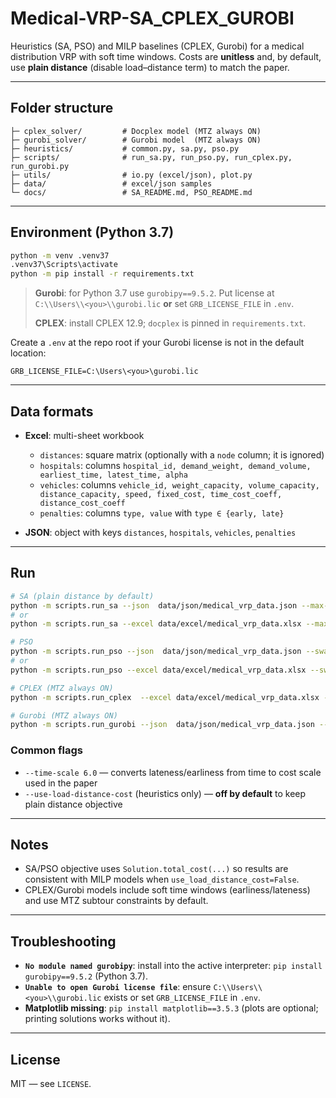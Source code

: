 # Medical-VRP-SA\_CPLEX\_GUROBI

Heuristics (SA, PSO) and MILP baselines (CPLEX, Gurobi) for a medical distribution VRP with soft time windows. Costs are **unitless** and, by default, use **plain distance** (disable load–distance term) to match the paper.

---

## Folder structure

```
├─ cplex_solver/         # Docplex model (MTZ always ON)
├─ gurobi_solver/        # Gurobi model  (MTZ always ON)
├─ heuristics/           # common.py, sa.py, pso.py
├─ scripts/              # run_sa.py, run_pso.py, run_cplex.py, run_gurobi.py
├─ utils/                # io.py (excel/json), plot.py
├─ data/                 # excel/json samples
└─ docs/                 # SA_README.md, PSO_README.md
```

---

## Environment (Python 3.7)

```bash
python -m venv .venv37
.venv37\Scripts\activate
python -m pip install -r requirements.txt
```

> **Gurobi**: for Python 3.7 use `gurobipy==9.5.2`. Put license at `C:\\Users\\<you>\\gurobi.lic` **or** set `GRB_LICENSE_FILE` in `.env`.
>
> **CPLEX**: install CPLEX 12.9; `docplex` is pinned in `requirements.txt`.

Create a `.env` at the repo root if your Gurobi license is not in the default location:

```
GRB_LICENSE_FILE=C:\Users\<you>\gurobi.lic
```

---

## Data formats

* **Excel**: multi-sheet workbook

  * `distances`: square matrix (optionally with a `node` column; it is ignored)
  * `hospitals`: columns `hospital_id, demand_weight, demand_volume, earliest_time, latest_time, alpha`
  * `vehicles`:  columns `vehicle_id, weight_capacity, volume_capacity, distance_capacity, speed, fixed_cost, time_cost_coeff, distance_cost_coeff`
  * `penalties`: columns `type, value` with `type ∈ {early, late}`
* **JSON**: object with keys `distances`, `hospitals`, `vehicles`, `penalties`

---

## Run

```bash
# SA (plain distance by default)
python -m scripts.run_sa --json  data/json/medical_vrp_data.json --max-iters 1000
# or
python -m scripts.run_sa --excel data/excel/medical_vrp_data.xlsx --max-iters 1500

# PSO
python -m scripts.run_pso --json  data/json/medical_vrp_data.json --swarm-size 40 --max-iters 600
# or
python -m scripts.run_pso --excel data/excel/medical_vrp_data.xlsx --swarm-size 30 --max-iters 500

# CPLEX (MTZ always ON)
python -m scripts.run_cplex  --excel data/excel/medical_vrp_data.xlsx --time-limit 300

# Gurobi (MTZ always ON)
python -m scripts.run_gurobi --json  data/json/medical_vrp_data.json --time-limit 300
```

### Common flags

* `--time-scale 6.0` — converts lateness/earliness from time to cost scale used in the paper
* `--use-load-distance-cost` (heuristics only) — **off by default** to keep plain distance objective

---

## Notes

* SA/PSO objective uses `Solution.total_cost(...)` so results are consistent with MILP models when `use_load_distance_cost=False`.
* CPLEX/Gurobi models include soft time windows (earliness/lateness) and use MTZ subtour constraints by default.

---

## Troubleshooting

* **`No module named gurobipy`**: install into the active interpreter: `pip install gurobipy==9.5.2` (Python 3.7).
* **`Unable to open Gurobi license file`**: ensure `C:\\Users\\<you>\\gurobi.lic` exists or set `GRB_LICENSE_FILE` in `.env`.
* **Matplotlib missing**: `pip install matplotlib==3.5.3` (plots are optional; printing solutions works without it).

---

## License

MIT — see `LICENSE`.
